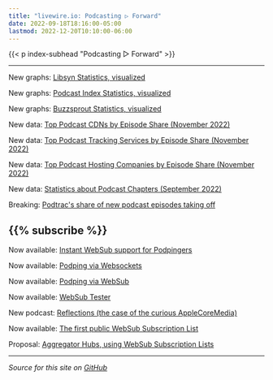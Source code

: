 ```yaml
---
title: "livewire.io: Podcasting ▷ Forward"
date: 2022-09-18T18:16:00-05:00
lastmod: 2022-12-20T10:10:00-06:00
---
```


{{< p index-subhead "Podcasting ▷ Forward" >}}

---

New graphs: [Libsyn Statistics, visualized](/libsyn-stats-visualized)

New graphs: [Podcast Index Statistics, visualized](/podcast-index-stats-visualized)

New graphs: [Buzzsprout Statistics, visualized](/buzzsprout-stats-visualized)

New data: [Top Podcast CDNs by Episode Share (November 2022)](/podcast-cdns-by-episode-share)

New data: [Top Podcast Tracking Services by Episode Share (November 2022)](/podcast-trackers-by-episode-share)

New data: [Top Podcast Hosting Companies by Episode Share (November 2022)](/podcast-hosts-by-episode-share)

New data: [Statistics about Podcast Chapters (September 2022)](/podcast-chapters-stats)

Breaking: [Podtrac's share of new podcast episodes taking off](/podtrac-share-of-new-episodes-taking-off)

{{% subscribe %}}
---

Now available: [Instant WebSub support for Podpingers](/instant-websub-for-podpingers)

Now available: [Podping via Websockets](/podping-via-websockets)

Now available: [Podping via WebSub](/podping-via-websub)

Now available: [WebSub Tester](/websub-tester)

New podcast: [Reflections (the case of the curious AppleCoreMedia)](/new-podcast-reflections)

Now available: [The first public WebSub Subscription List](/first-public-subscription-list)

Proposal: [Aggregator Hubs, using WebSub Subscription Lists](/aggregator-hubs)

---

*Source for this site on [GitHub](https://github.com/skymethod/livewire-web)*
